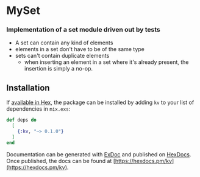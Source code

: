 # MySet

### Implementation of a set module driven out by tests
* A set can contain any kind of elements
* elements in a set don't have to be of the same type 
* sets can't contain duplicate elements 
    - when inserting an element in a set where it's already present, the insertion is simply a no-op.


## Installation

If [available in Hex](https://hex.pm/docs/publish), the package can be installed
by adding `kv` to your list of dependencies in `mix.exs`:

```elixir
def deps do
  [
    {:kv, "~> 0.1.0"}
  ]
end
```

Documentation can be generated with [ExDoc](https://github.com/elixir-lang/ex_doc)
and published on [HexDocs](https://hexdocs.pm). Once published, the docs can
be found at [https://hexdocs.pm/kv](https://hexdocs.pm/kv).

